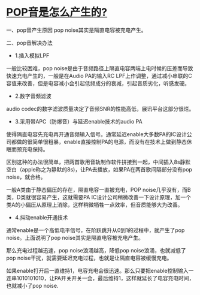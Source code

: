 # [POP音是怎么产生的?](https://blog.csdn.net/crow_ch/article/details/103841763)
一、pop音产生原因
pop noise其实是隔直电容被充电产生。

二、pop音解决办法
- 1.插入模拟LPF

一般比较困难，pop noise是由于音频路径上隔直电容两端上电时候的压差而导致快速充电产生的，一般是在Audio PA的输入RC LPF上作调整，通过减小串联的C容值来改善，但是电容减小会引起低频成分的衰减，引起音质劣化，听感发硬。

- 2.数字音频滤波

audio codec的数字滤波质量决定了音频SNR的性能高低，展讯平台这部分很烂。

- 3.采用带APC（防爆音）与延迟enable技术的audio PA

使得隔直电容先充电再开通音频输入信号。通常延迟enable大多数PA的IC设计公司都做的很简单很粗暴，enable直接控制PA的电源，而没有在技术上做到静态休眠而预充电保持。

区别这种的办法很简单，把两首歌用音轨制作软件拼接到一起，中间插入8s静默空白（apple称之为静默的8s)，让PA去播放，如果PA在两首歌间隔部分没有pop noise，就合格。

一般A类由于静态偏压的存在，隔直电容一直被充电，POP noise几乎没有，而B类，D类就很容易产生，这就需要PA IC设计公司稍微改善一下设计原理，加一个类A的小偏压从原理上消除，这样稍微牺牲一点效率，但音质能够大为改善。

- 4.抖动enable开通技术

通常enable是一个高低电平信号，在阶跃跳升从0到1的过程中，就产生了pop noise。上面说明了pop noise其实是隔直电容被充电产生。

那么充电过程越迅速，pop noise浪涌越高，降低pop noise浪涌，也就减低了pop noise干扰，就需要延迟充电过程，也就是让隔直电容被缓慢充电。

如果enable打开后一直维持1，电容充电会很迅速。那么只要把enable控制输入一连串1010101010，让PA开关开关一会，最后维持1，这样就延长了电容充电时间，也就减小了pop noise.
